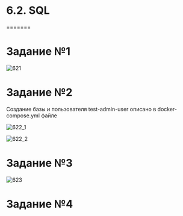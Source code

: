 # 6.2. SQL
=======

# Задание №1

![621](https://user-images.githubusercontent.com/93032289/160243885-3fd153c8-7f7b-4b41-bbd8-09686ea2733c.jpg)

# Задание №2

Создание базы и пользователя test-admin-user описано в docker-compose.yml файле

![622_1](https://user-images.githubusercontent.com/93032289/160245820-a4ece2d5-9b5a-43f0-b147-fe894da8663b.jpg)

![622_2](https://user-images.githubusercontent.com/93032289/160245822-c1db8ae4-c157-4456-981d-64033c629a2d.jpg)

# Задание №3

![623](https://user-images.githubusercontent.com/93032289/160246153-225df915-8d80-4b8e-905e-6f381476a47c.jpg)

# Задание №4

